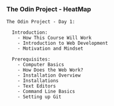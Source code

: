 ### The Odin Project - HeatMap

<section class="streak">

    The Odin Project - Day 1:

      Introduction:
        - How This Course Will Work
        - Introduction to Web Development
        - Motivation and Mindset

      Prerequisites:
        - Computer Basics
        - How Does the Web Work?
        - Installation Overview
        - Installations
        - Text Editors
        - Command Line Basics
        - Setting up Git
</section>